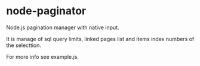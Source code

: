 # node-paginator
Node.js pagination manager with native input.

It is manage of sql query limits, linked pages list and items index numbers of the selecttion.



For more info see example.js.
